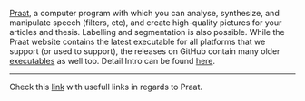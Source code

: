 [Praat](http://www.praat.org/), a computer program with which you can analyse, synthesize, and manipulate speech (filters, etc), and create high-quality pictures for your articles and thesis. Labelling and segmentation is also possible. While the Praat website contains the latest executable for all platforms that we support (or used to support), the releases on GitHub contain many older [executables]((https://github.com/praat/praat/releases)) as well too.
Detail Intro can be found [here](http://www.fon.hum.uva.nl/praat/manual/Intro.html).
___
Check this [link](http://www.mauriciofigueroa.cl/04_scripts/04_scripts.html) with usefull links in regards to Praat.
